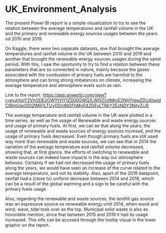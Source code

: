 # UK_Environment_Analysis

The present Power BI report is a simple visualization to try to see the relation between the average temperatures and rainfall volume in the UK and the primery and renewable energy sources usages between the years od 2010 and 2019.

On Kaggle, there were two separate datasets, one that brought the average temperatures and rainfall volume in the UK between 2010 and 2019 and another that brought the renewable energy sources usages during the same period. With this, I saw the oportunity to try to find a relation between these parameters that are so connected in nature, mainly because the gases associated with the combustion of primary fuels are harmfull to the atmosphere and can bring strong imbalances on climate, increasing the average temperature and atmosphere evets such as rain.

Link to the report:
https://app.powerbi.com/view?r=eyJrIjoiY2VhODEzOWYtYjY1ZS00OWQ1LWI5ZjUtMmE2NjljYjgwZDU4IiwidCI6ImUwODQ1MjFlLTUyODctNGFhMy04ZDEyLTRkY2EzNDY3NjIyZiJ9

The average temperature and rainfall volume in the UK were plotted in a time series, as well as the usage of Renewable and waste energy sources and usage of primary fuels.
At first, we can se that along the years, the usage of renewable and waste sources of energy sources incresed, and the usage of primary fuels decreased. Even though primary fuels are still used way more than renewable and waste sources, we can see that in 2014 the variation of the average temperature and rainfall volume decreased, showing that, at first glance, the efforts of switching to renewable and waste sources can indeed have impacts in the way our atmosphere behaves. Certainly if we had not decreased the usage of primary fuels along the years, we would have seen an increase of the curve related to the average temperature, and not its stability. Also, apart of the 2019 datapoint, rainfall had a (close to) uniform decrease between 2014 and 2018, which can be a result of the global warming and a sign to be careful with the primary fuels usage.

Also, regarding the renewable and waste sources, the landfill gas source was an expressive source os renewable energy until 2014, when wood and wind, wave, tidal took over as the top. Municipal solid waste is also as honorable mention, since that between 2015 and 2019 it had its usage increased. This info can be accesed through the tooltip visual in the lower graphic on the report.
